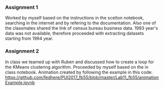 ### Assignment 1
Worked by myself based on the instructions in the scelton notebook, searching in the internet and by refering to the documentation. Also one of the classmates shared the link of census bureau business data. 1993 year's data was not available, therefore proceeded with extracting datasets starting from 1994 year.

### Assignment 2
In class we teamed up with Ruben and discussed how to create a loop for the KMeans clustering algorithm. Proceeded by myself based on the in class notebook. Animation created by following the example in this code:
https://github.com/fedhere/PUI2017_fb55/blob/master/Lab11_fb55/animationExample.ipynb
